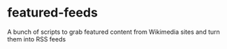 featured-feeds
==============

A bunch of scripts to grab featured content from Wikimedia sites and turn them into RSS feeds
